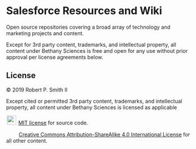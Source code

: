 # Salesforce Resources and Wiki

Open source repositories covering a broad array of technology and marketing projects and content.

Except for 3rd party content, trademarks, and intellectual property, all content under Bethany Sciences is free and open for any use without prior approval per license agreements below.

## License

© 2019 Robert P. Smith II  

Except cited or permitted 3rd party content, trademarks, and intellectual property, all content under Bethany Sciences is licensed as applicable  

<img src="/images/osi.png" style="margin: 0px 2px" height="25"/> [MIT license](http://opensource.org/licenses/mit-license.php) for source code.   

<img src="images/cclogo.png" style="margin: 0px 0px" height="15"/><img src="images/ccbysabutton.png" style="margin: 0px 0px" height="15"/> [Creative Commons Attribution-ShareAlike 4.0 International License](http://creativecommons.org/licenses/by-sa/4.0/) for all other content.  

